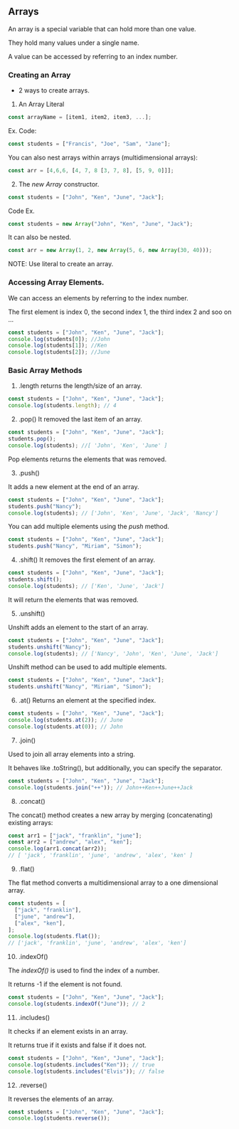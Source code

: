 ## Arrays 

An array is a special variable that can hold more than one value.

They hold many values under a single name.

A value can be accessed by referring to an index number.

### Creating an Array
- 2 ways to create arrays.

1. An Array Literal

```js
const arrayName = [item1, item2, item3, ...];
```
Ex. Code:

```js
const students = ["Francis", "Joe", "Sam", "Jane"];
```

You can also nest arrays within arrays (multidimensional arrays):

```js
const arr = [4,6,6, [4, 7, 8 [3, 7, 8], [5, 9, 0]]];
```


2. The <i>new Array</i> constructor.

```js
const students = ["John", "Ken", "June", "Jack"];
```

Code Ex.

```js
const students = new Array("John", "Ken", "June", "Jack");
```
It can also be nested.

```js
const arr = new Array(1, 2, new Array(5, 6, new Array(30, 40)));
```

NOTE: Use literal to create an array.


### Accessing Array Elements.

We can access an elements by referring to the index number.

The first element is index 0, the second index 1, the third index 2 and soo on ...

```js
const students = ["John", "Ken", "June", "Jack"];
console.log(students[0]); //John
console.log(students[1]); //Ken
console.log(students[2]); //June
```

### Basic Array Methods

1. .length 
returns the length/size of an array.

```js
const students = ["John", "Ken", "June", "Jack"];
console.log(students.length); // 4
```

2. .pop()
It removed the last item of an array.

```js
const students = ["John", "Ken", "June", "Jack"];
students.pop();
console.log(students); //[ 'John', 'Ken', 'June' ]
```

Pop elements returns the elements that was removed. 

3. .push()

It adds a new element at the end of an array.

```js
const students = ["John", "Ken", "June", "Jack"];
students.push("Nancy");
console.log(students); // ['John', 'Ken', 'June', 'Jack', 'Nancy']
```

You can add multiple elements using the <i>push</i> method. 


```js
const students = ["John", "Ken", "June", "Jack"];
students.push("Nancy", "Miriam", "Simon");
```

4. .shift()
It removes the first element of an array. 

```js
const students = ["John", "Ken", "June", "Jack"];
students.shift();
console.log(students); // ['Ken', 'June', 'Jack']
```
It will return the elements that was removed. 

5. .unshift()

Unshift adds an element to the start of an array.

```js
const students = ["John", "Ken", "June", "Jack"];
students.unshift("Nancy");
console.log(students); // ['Nancy', 'John', 'Ken', 'June', 'Jack']
```
 Unshift method can be used to add multiple elements. 

 ```js
 const students = ["John", "Ken", "June", "Jack"];
students.unshift("Nancy", "Miriam", "Simon");
```

6. .at()
Returns an element at the specified index. 


```js
const students = ["John", "Ken", "June", "Jack"];
console.log(students.at(2)); // June
console.log(students.at(0)); // John
```

7. .join()

Used to join all array elements into a string.

It behaves like .toString(), but additionally, you can specify the separator.

```js
const students = ["John", "Ken", "June", "Jack"];
console.log(students.join("++")); // John++Ken++June++Jack
```

8. .concat()

The concat() method creates a new array by merging (concatenating) existing arrays:


```js
const arr1 = ["jack", "franklin", "june"];
const arr2 = ["andrew", "alex", "ken"];
console.log(arr1.concat(arr2));
// [ 'jack', 'franklin', 'june', 'andrew', 'alex', 'ken' ]
```

9. .flat()

The flat method converts a multidimensional array to a one dimensional array. 

```js
const students = [
  ["jack", "franklin"],
  ["june", "andrew"],
  ["alex", "ken"],
];
console.log(students.flat());
// ['jack', 'franklin', 'june', 'andrew', 'alex', 'ken']
```

10. .indexOf()

The <i>indexOf()</i> is used to find the index of a number. 

It returns -1 if the element is not found. 

```js
const students = ["John", "Ken", "June", "Jack"];
console.log(students.indexOf("June")); // 2
```

11. .includes()

It checks if an element exists in an array.

It returns true if it exists and false if it does not.

```js
const students = ["John", "Ken", "June", "Jack"];
console.log(students.includes("Ken")); // true
console.log(students.includes("Elvis")); // false
```

12. .reverse()

It reverses the elements of an array.

```js
const students = ["John", "Ken", "June", "Jack"];
console.log(students.reverse());
```
